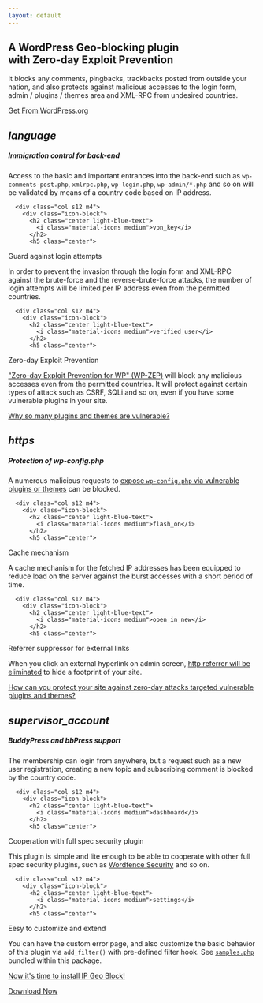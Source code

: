 ```yaml
---
layout: default
---
```

  <!-- top -->
  <div class="section features">
    <div class="container">
      <div class="row center">
        <h2 class="header col s12 light blue-grey-text text-darken-1">
A WordPress Geo-blocking plugin<br>with Zero-day Exploit Prevention
        </h2>
        <p id="intro">
It blocks any comments, pingbacks, trackbacks posted from outside your nation, and also protects against malicious accesses to the login form, admin / plugins / themes area and XML-RPC from undesired countries.
        </p>
      </div>
      <div class="row center">
        <a href="https://wordpress.org/plugins/ip-geo-block/" title="WordPress › IP Geo Block « WordPress Plugins" class="download-button btn-large waves-effect waves-light orange">
Get From WordPress.org
        </a>
      </div>
    </div>
  </div>

  <!-- section 1 -->
  <div class="section light-blue lighten-5">
    <div class="row">
      <div class="col s12 m4">
        <div class="icon-block">
          <h2 class="center light-blue-text">
            <i class="material-icons medium">language</i>
          </h2>
          <h5 class="center">
Immigration control for back-end
          </h5>
          <p class="light">
Access to the basic and important entrances into the back-end such as <code>wp-comments-post.php</code>, <code>xmlrpc.php</code>, <code>wp-login.php</code>, <code>wp-admin/*.php</code> and so on will be validated by means of a country code based on IP address.
          </p>
        </div>
      </div>

      <div class="col s12 m4">
        <div class="icon-block">
          <h2 class="center light-blue-text">
            <i class="material-icons medium">vpn_key</i>
          </h2>
          <h5 class="center">
Guard against login attempts
          </h5>
          <p class="light">
In order to prevent the invasion through the login form and XML-RPC against the brute-force and the reverse-brute-force attacks, the number of login attempts will be limited per IP address even from the permitted countries.
          </p>
        </div>
      </div>

      <div class="col s12 m4">
        <div class="icon-block">
          <h2 class="center light-blue-text">
            <i class="material-icons medium">verified_user</i>
          </h2>
          <h5 class="center">
Zero-day Exploit Prevention
          </h5>
          <p class="light">
<a href="http://www.ipgeoblock.com/article/how-wpzep-works.html" title="How does WP-ZEP prevent zero-day attack? | IP Geo Block Blog">"Zero-day Exploit Prevention for WP" (WP-ZEP)</a> will block any malicious accesses even from the permitted countries. It will protect against certain types of attack such as CSRF, SQLi and so on, even if you have some vulnerable plugins in your site.
          </p>
        </div>
      </div>
    </div>
  </div>

  <div class="section features scroll-fire" id="scroll-fire1">
    <div class="container">
      <div class="row center">
        <p>
<a class="hvr-effect" href="http://www.ipgeoblock.com/article/why-so-vulnerable.html" title="Why so many WordPress plugins vulnerable? | IP Geo Block Blog">Why so many plugins and themes are vulnerable?</a>
        </p>
      </div>
    </div>
  </div>

  <!-- section 2 -->
  <div class="section green lighten-5">
    <div class="row">
      <div class="col s12 m4">
        <div class="icon-block">
          <h2 class="center light-blue-text">
            <i class="material-icons medium">https</i>
          </h2>
          <h5 class="center">
Protection of wp-config.php
          </h5>
          <p class="light">
A numerous malicious requests to <a href="http://www.ipgeoblock.com/article/exposure-of-wp-config-php.html" title="Prevent exposure of wp-config.php">expose <code>wp-config.php</code> via vulnerable plugins or themes</a> can be blocked.
          </p>
        </div>
      </div>

      <div class="col s12 m4">
        <div class="icon-block">
          <h2 class="center light-blue-text">
            <i class="material-icons medium">flash_on</i>
          </h2>
          <h5 class="center">
Cache mechanism
          </h5>
          <p class="light">
A cache mechanism for the fetched IP addresses has been equipped to reduce load on the server against the burst accesses with a short period of time.
          </p>
        </div>
      </div>

      <div class="col s12 m4">
        <div class="icon-block">
          <h2 class="center light-blue-text">
            <i class="material-icons medium">open_in_new</i>
          </h2>
          <h5 class="center">
Referrer suppressor for external links
          </h5>
          <p class="light">
When you click an external hyperlink on admin screen, <a href="http://www.ipgeoblock.com/article/referer-suppressor.html" title="Referer Suppressor for external link | IP Geo Block Blog">http referrer will be eliminated</a> to hide a footprint of your site.
          </p>
        </div>
      </div>
    </div>
  </div>

  <div class="section features scroll-fire" id="scroll-fire2">
    <div class="container">
      <div class="row center">
        <p>
<a class="hvr-effect" href="http://www.ipgeoblock.com/codex/attack-vectors.html" title="Analysis of Attack Vectors | IP Geo Block codex">How can you protect your site against zero-day attacks targeted vulnerable plugins and themes?</a>
        </p>
      </div>
    </div>
  </div>

  <!-- section 3 -->
  <div class="section lime lighten-5">
    <div class="row">
      <div class="col s12 m4">
        <div class="icon-block">
          <h2 class="center light-blue-text">
            <i class="material-icons medium">supervisor_account</i>
          </h2>
          <h5 class="center">
BuddyPress and bbPress support
          </h5>
          <p class="light">
The membership can login from anywhere, but a request such as a new user registration, creating a new topic and subscribing comment is blocked by the country code.
          </p>
        </div>
      </div>

      <div class="col s12 m4">
        <div class="icon-block">
          <h2 class="center light-blue-text">
            <i class="material-icons medium">dashboard</i>
          </h2>
          <h5 class="center">
Cooperation with full spec security plugin
          </h5>
          <p class="light">
This plugin is simple and lite enough to be able to cooperate with other full spec security plugins, such as <a href="https://www.wordfence.com/" title="WordPress Security Plugin | Wordfence">Wordfence Security</a> and so on.
          </p>
        </div>
      </div>

      <div class="col s12 m4">
        <div class="icon-block">
          <h2 class="center light-blue-text">
            <i class="material-icons medium">settings</i>
          </h2>
          <h5 class="center">
Eesy to customize and extend
          </h5>
          <p class="light">
You can have the custom error page, and also customize the basic behavior of this plugin via <code>add_filter()</code> with pre-defined filter hook. See <a href="https://github.com/tokkonopapa/WordPress-IP-Geo-Block/blob/master/ip-geo-block/samples.php" title="WordPress-IP-Geo-Block/samples.php at master"><code>samples.php</code></a> bundled within this package.
          </p>
        </div>
      </div>
    </div>
  </div>

  <div class="section features scroll-fire" id="scroll-fire3">
    <div class="container">
      <div class="row center">
        <p>
<a class="hvr-effect" href="https://wordpress.org/plugins/ip-geo-block/" title="WordPress › IP Geo Block « WordPress Plugins">Now it's time to install IP Geo Block!</a>
        </p>
      </div>
      <div class="row center">
<a href="https://wordpress.org/plugins/ip-geo-block/" title="WordPress › IP Geo Block « WordPress Plugins" class="download-button btn-large waves-effect waves-light orange">Download Now</a>
      </div>
    </div>
  </div>
